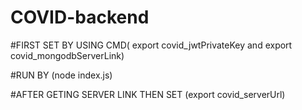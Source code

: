 # COVID-backend

#FIRST SET BY USING CMD( export covid_jwtPrivateKey and export covid_mongodbServerLink)

#RUN BY (node index.js)

#AFTER GETING SERVER LINK THEN SET (export covid_serverUrl)
